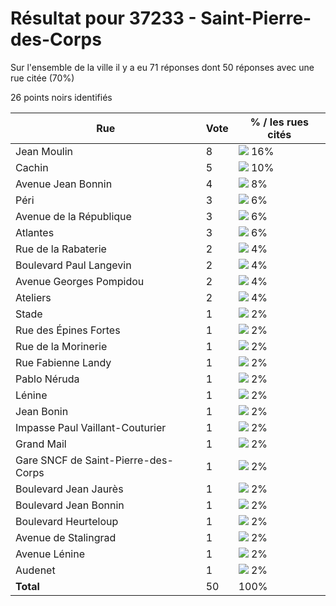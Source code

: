 # Résultat pour 37233 - Saint-Pierre-des-Corps

Sur l'ensemble de la ville il y a eu 71 réponses dont 50 réponses avec une rue citée (70%)

26 points noirs identifiés

| Rue | Vote | % / les rues cités|
|-----|------|-------------------|
| Jean Moulin | 8 | <img src="../../img/bar_16.gif" />&nbsp;16%|
| Cachin | 5 | <img src="../../img/bar_10.gif" />&nbsp;10%|
| Avenue Jean Bonnin | 4 | <img src="../../img/bar_8.gif" />&nbsp;8%|
| Péri | 3 | <img src="../../img/bar_6.gif" />&nbsp;6%|
| Avenue de la République | 3 | <img src="../../img/bar_6.gif" />&nbsp;6%|
| Atlantes | 3 | <img src="../../img/bar_6.gif" />&nbsp;6%|
| Rue de la Rabaterie | 2 | <img src="../../img/bar_4.gif" />&nbsp;4%|
| Boulevard Paul Langevin | 2 | <img src="../../img/bar_4.gif" />&nbsp;4%|
| Avenue Georges Pompidou | 2 | <img src="../../img/bar_4.gif" />&nbsp;4%|
| Ateliers | 2 | <img src="../../img/bar_4.gif" />&nbsp;4%|
| Stade | 1 | <img src="../../img/bar_2.gif" />&nbsp;2%|
| Rue des Épines Fortes | 1 | <img src="../../img/bar_2.gif" />&nbsp;2%|
| Rue de la Morinerie | 1 | <img src="../../img/bar_2.gif" />&nbsp;2%|
| Rue Fabienne Landy | 1 | <img src="../../img/bar_2.gif" />&nbsp;2%|
| Pablo Néruda | 1 | <img src="../../img/bar_2.gif" />&nbsp;2%|
| Lénine | 1 | <img src="../../img/bar_2.gif" />&nbsp;2%|
| Jean Bonin | 1 | <img src="../../img/bar_2.gif" />&nbsp;2%|
| Impasse Paul Vaillant-Couturier | 1 | <img src="../../img/bar_2.gif" />&nbsp;2%|
| Grand Mail | 1 | <img src="../../img/bar_2.gif" />&nbsp;2%|
| Gare SNCF de Saint-Pierre-des-Corps | 1 | <img src="../../img/bar_2.gif" />&nbsp;2%|
| Boulevard Jean Jaurès | 1 | <img src="../../img/bar_2.gif" />&nbsp;2%|
| Boulevard Jean Bonnin | 1 | <img src="../../img/bar_2.gif" />&nbsp;2%|
| Boulevard Heurteloup | 1 | <img src="../../img/bar_2.gif" />&nbsp;2%|
| Avenue de Stalingrad | 1 | <img src="../../img/bar_2.gif" />&nbsp;2%|
| Avenue Lénine | 1 | <img src="../../img/bar_2.gif" />&nbsp;2%|
| Audenet | 1 | <img src="../../img/bar_2.gif" />&nbsp;2%|
| **Total** | 50 | 100%|
